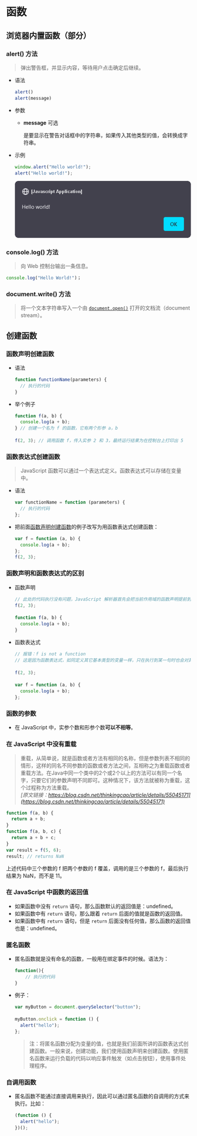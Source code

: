 # 函数

## 浏览器内置函数（部分）

### alert() 方法

> 弹出警告框，并显示内容，等待用户点击确定后继续。

- 语法

  ```js
  alert()
  alert(message)
  ```

- 参数

  - **message** 可选

    是要显示在警告对话框中的字符串，如果传入其他类型的值，会转换成字符串。

- 示例

  ```js
  window.alert("Hello world!");
  alert("Hello world!");
  ```

  ![黑色警报对话框。在左上方的小圆圈图标后面有白色的开括号和闭括号，包含 JavaScript Application 白色文本。在左下方，有一个“Hello world!”白色的文字。右下方有一个蓝色的小按钮。这个按钮的文字是黑色的 OK](./images/alerthelloworld.png)

### console.log() 方法

> 向 Web 控制台输出一条信息。

```js
console.log("Hello World!")；
```

### document.write() 方法

> 将一个文本字符串写入一个由 [`document.open()`](https://developer.mozilla.org/zh-CN/docs/Web/API/Document/open) 打开的文档流（document stream）。

## 创建函数

### 函数声明创建函数

- 语法

  ```js
  function functionName(parameters) {
    // 执行的代码
  }
  ```

- 举个例子

  ```js
  function f(a, b) {
    console.log(a + b);
  } // 创建一个名为 f 的函数，它有两个形参 a，b

  f(2, 3); // 调用函数 f，传入实参 2 和 3，最终运行结果为在控制台上打印出 5
  ```

### 函数表达式创建函数

> JavaScript 函数可以通过一个表达式定义。函数表达式可以存储在变量中。

- 语法

  ```js
  var functionName = function (parameters) {
    // 执行的代码
  };
  ```

- 把前面[函数声明创建函数](#函数声明创建函数)的例子改写为用函数表达式创建函数：

  ```js
  var f = function (a, b) {
    console.log(a + b);
  };
  f(2, 3);
  ```

### 函数声明和函数表达式的区别

- 函数声明

  ```js
  // 此处的代码执行没有问题，JavaScript 解析器首先会把当前作用域的函数声明提前到整个作用域的最前面。
  f(2, 3);
  
  function f(a, b) {
    console.log(a + b);
  }
  ```

- 函数表达式

  ```js
  // 报错：f is not a function
  // 这是因为函数表达式，如同定义其它基本类型的变量一样，只在执行到某一句时也会对其进行解析
  
  f(2, 3);
  
  var f = function (a, b) {
    console.log(a + b);
  };
  ```

### 函数的参数

- 在 JavaScript 中，实参个数和形参个数**可以不相等**。

### 在 JavaScript 中没有重载

> 重载，从简单说，就是函数或者方法有相同的名称，但是参数列表不相同的情形，这样的同名不同参数的函数或者方法之间，互相称之为重载函数或者重载方法。在Java中同一个类中的2个或2个以上的方法可以有同一个名字，只要它们的参数声明不同即可。这种情况下，该方法就被称为重载，这个过程称为方法重载。  
*[原文链接：https://blog.csdn.net/thinkingcao/article/details/55045171](https://blog.csdn.net/thinkingcao/article/details/55045171)*

```js
function f(a, b) {
  return a + b;
}
function f(a, b, c) {
  return a + b + c;
}
var result = f(5, 6);
result; // returns NaN
```

上述代码中三个参数的 f 把两个参数的 f 覆盖，调用的是三个参数的 f，最后执行结果为 NaN，而不是 11。

### 在 JavaScript 中函数的返回值

- 如果函数中没有 `return` 语句，那么函数默认的返回值是：undefined。
- 如果函数中有 `return` 语句，那么跟着 `return` 后面的值就是函数的返回值。
- 如果函数中有 `return` 语句，但是 `return` 后面没有任何值，那么函数的返回值也是：undefined。

### 匿名函数

- 匿名函数就是没有命名的函数，一般用在绑定事件的时候。语法为：

  ```js
  function(){
      // 执行的代码
  }
  ```

- 例子：

  ```js
  var myButton = document.querySelector("button");
  
  myButton.onclick = function () {
    alert("hello");
  };
  ```

  > 注：将匿名函数分配为变量的值，也就是我们前面所讲的函数表达式创建函数。一般来说，创建功能，我们使用函数声明来创建函数。使用匿名函数来运行负载的代码以响应事件触发（如点击按钮），使用事件处理程序。

### 自调用函数

- 匿名函数不能通过直接调用来执行，因此可以通过匿名函数的自调用的方式来执行。比如：

  ```js
  (function () {
    alert("hello");
  })();
  ```
